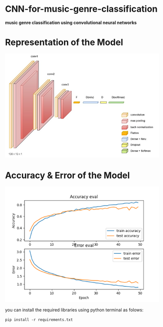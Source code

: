 # CNN-for-music-genre-classification

**music genre classification using convolutional neural networks**

# Representation of the Model
![Representation of the Model](https://github.com/Akschan/CNN-for-music-genre-classification/blob/main/images/Diagram.jpg?raw=true)


# Accuracy & Error of the Model
![Accuracy & Error of the Model](https://github.com/Akschan/CNN-for-music-genre-classification/blob/main/images/CNN.png?raw=true)



you can install the required libraries using python terminal as folows: 


`pip install -r requirements.txt`
